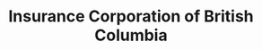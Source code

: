 ---
layout: tcf-company-2025
title: Insurance Corporation of British Columbia
link: http://www.icbc.com
short_bio: >
    The Insurance Corporation of British Columbia (ICBC) is a provincial Crown corporation established in 1973 to provide universal auto insurance in British Columbia. At ICBC, our job is making sure the auto insurance system works for all road users. We make decisions with every British Columbian in mind and support drivers both on and off the road. Working closely with our staff, stakeholders and partners, we're committed to a safer B.C. and an insurance system we can be proud of - now and in the future.
imageLink: /files/tcf2025/icbc.png
industry:
  - Government/Public Administration
majors: Computer Science, Business & Computer Science, Data Science, Computer Engineering
workAuth: Canadian Citizen/Permanent Resident, International Student, US Citizen, All
degreeLevels: Current Students in an Undergraduate Program, Current Students in a Masters Program
positionTypes: Internships, Co-op Student (4 months), Co-op Student (8+ months)
boothNumber: 
---